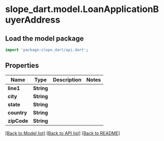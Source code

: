 # slope_dart.model.LoanApplicationBuyerAddress

## Load the model package
```dart
import 'package:slope_dart/api.dart';
```

## Properties
Name | Type | Description | Notes
------------ | ------------- | ------------- | -------------
**line1** | **String** |  | 
**city** | **String** |  | 
**state** | **String** |  | 
**country** | **String** |  | 
**zipCode** | **String** |  | 

[[Back to Model list]](../README.md#documentation-for-models) [[Back to API list]](../README.md#documentation-for-api-endpoints) [[Back to README]](../README.md)


